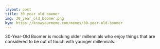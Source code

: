 ```yaml
---
layout: post
title: 30 year old boomer
img: 30_year_old_boomer.png
kym: https://knowyourmeme.com/memes/30-year-old-boomer
---
```

30-Year-Old Boomer is mocking older millennials who enjoy things that are considered to be out of touch with younger millennials.
